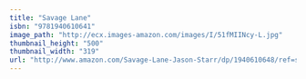 ```yaml
---
title: "Savage Lane"
isbn: "9781940610641"
image_path: "http://ecx.images-amazon.com/images/I/51fMIINcy-L.jpg"
thumbnail_height: "500"
thumbnail_width: "319"
url: "http://www.amazon.com/Savage-Lane-Jason-Starr/dp/1940610648/ref=sr_1_1?s=books&amp;ie=UTF8&amp;qid=1445873474&amp;sr=1-1&amp;keywords=9781940610641"
---
```

